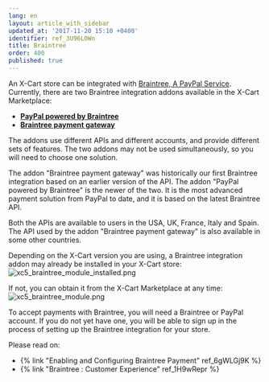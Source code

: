 ```yaml
---
lang: en
layout: article_with_sidebar
updated_at: '2017-11-20 15:10 +0400'
identifier: ref_3U96LOWn
title: Braintree
order: 400
published: true
---
```

An X-Cart store can be integrated with [Braintree, A PayPal Service](https://www.braintreepayments.com/). Currently, there are two Braintree integration addons available in the X-Cart Marketplace:
   
   * **[PayPal powered by Braintree](https://market.x-cart.com/addons/paypal-powered-by-braintree.html)** 
   * **[Braintree payment gateway](https://market.x-cart.com/addons/braintree-for-xcart5.html)**

The addons use different APIs and different accounts, and provide different sets of features. The two addons may not be used simultaneously, so you will need to choose one solution.

The addon "Braintree payment gateway" was historically our first Braintree integration based on an earlier version of the API. 
The addon "PayPal powered by Braintree" is the newer of the two. It is the most advanced payment solution from PayPal to date, and it is based on the latest Braintree API. 

Both the APIs are available to users in the USA, UK, France, Italy and Spain. The API used by the addon "Braintree payment gateway" is also available in some other countries. 

Depending on the X-Cart version you are using, a Braintree integration addon may already be installed in your X-Cart store:
![xc5_braintree_module_installed.png]({{site.baseurl}}/attachments/ref_3U96LOWn/xc5_braintree_module_installed.png)

If not, you can obtain it from the X-Cart Marketplace at any time:
![xc5_braintree_module.png]({{site.baseurl}}/attachments/ref_3U96LOWn/xc5_braintree_module.png)

To accept payments with Braintree, you will need a Braintree or PayPal account. If you do not yet have one, you will be able to sign up in the process of setting up the Braintree integration for your store.

Please read on:

*   {% link "Enabling and Configuring Braintree Payment" ref_6gWLGj9K %}
*   {% link "Braintree : Customer Experience" ref_1H9wRepr %}
